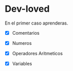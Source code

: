 # Dev-loved
En el primer caso aprenderas.

-[X] Comentarios
-[X] Numeros
-[X] Operadores Aritmeticos
-[X] Variables

